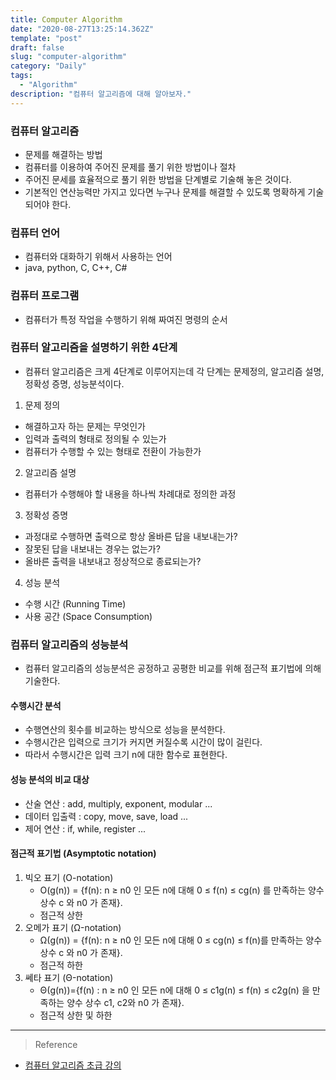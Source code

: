 ```yaml
---
title: Computer Algorithm
date: "2020-08-27T13:25:14.362Z"
template: "post"
draft: false
slug: "computer-algorithm"
category: "Daily"
tags:
  - "Algorithm"
description: "컴퓨터 알고리즘에 대해 알아보자."
---
```


### 컴퓨터 알고리즘
 - 문제를 해결하는 방법
 - 컴퓨터를 이용하여 주어진 문제를 풀기 위한 방법이나 절차
 - 주어진 문세를 효율적으로 풀기 위한 방법을 단계별로 기술해 놓은 것이다.
  - 기본적인 연산능력만 가지고 있다면 누구나 문제를 해결할 수 있도록 명확하게 기술되어야 한다.

### 컴퓨터 언어
 - 컴퓨터와 대화하기 위해서 사용하는 언어
 - java, python, C, C++, C#

### 컴퓨터 프로그램
 - 컴퓨터가 특정 작업을 수행하기 위해 짜여진 명령의 순서

### 컴퓨터 알고리즘을 설명하기 위한 4단계
 - 컴퓨터 알고리즘은 크게 4단계로 이루어지는데 각 단계는 문제정의, 알고리즘 설명, 정확성 증명, 성능분석이다.

1. 문제 정의
 - 해결하고자 하는 문제는 무엇인가
 - 입력과 출력의 형태로 정의될 수 있는가
 - 컴퓨터가 수행할 수 있는 형태로 전환이 가능한가

2. 알고리즘 설명
 - 컴퓨터가 수행해야 할 내용을 하나씩 차례대로 정의한 과정

3. 정확성 증명
 - 과정대로 수행하면 출력으로 항상 올바른 답을 내보내는가?
 - 잘못된 답을 내보내는 경우는 없는가?
 - 올바른 출력을 내보내고 정상적으로 종료되는가?

4. 성능 분석
 - 수행 시간 (Running Time)
 - 사용 공간 (Space Consumption)


### 컴퓨터 알고리즘의 성능분석
 - 컴퓨터 알고리즘의 성능분석은 공정하고 공평한 비교를 위해 점근적 표기법에 의해 기술한다.

#### 수행시간 분석
- 수행연산의 횟수를 비교하는 방식으로 성능을 분석한다.
- 수행시간은 입력으로 크기가 커지면 커질수록 시간이 많이 걸린다.
- 따라서 수행시간은 입력 크기 n에 대한 함수로 표현한다.

#### 성능 분석의 비교 대상
- 산술 연산 : add, multiply, exponent, modular ...
- 데이터 입출력 : copy, move, save, load ...
- 제어 연산 : if, while, register ...

#### 점근적 표기법 (Asymptotic notation)
 1. 빅오 표기 (O-notation)
    - O(g(n)) = {f(n): n ≥ n0 인 모든 n에 대해 0 ≤ f(n) ≤ cg(n) 를 만족하는 양수 상수 c 와 n0 가 존재}.
    - 점근적 상한
 2. 오메가 표기 (Ω-notation)
    - Ω(g(n)) = {f(n): n ≥ n0 인 모든 n에 대해 0 ≤ cg(n) ≤ f(n)를 만족하는 양수 상수 c 와 n0 가 존재}.
    - 점근적 하한
 3. 쎄타 표기 (Θ-notation)
    - Θ(g(n))={f(n) : n ≥ n0 인 모든 n에 대해 0 ≤ c1g(n) ≤ f(n) ≤ c2g(n) 을 만족하는 양수 상수 c1, c2와 n0 가 존재}.
    - 점근적 상한 및 하한


<hr>

> Reference
- [컴퓨터 알고리즘 초급 강의](https://tacademy.skplanet.com/live/player/onlineLectureDetail.action?seq=83)
